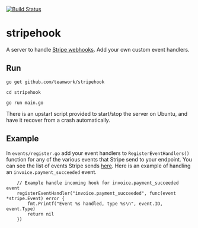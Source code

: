 [![Build Status](https://travis-ci.org/Teamwork/stripehook.svg?branch=master)](https://travis-ci.org/Teamwork/stripehook)

# stripehook

A server to handle [Stripe webhooks](https://stripe.com/docs/webhooks). Add your own custom event handlers. 

## Run
`go get github.com/teamwork/stripehook`

`cd stripehook`

`go run main.go`

There is an upstart script provided to start/stop the server on Ubuntu, and have it recover from a crash automatically.  

## Example

In `events/register.go` add your event handlers to `RegisterEventHandlers()` function for any of the various events that Stripe send to your endpoint. You can see the list of events Stripe sends [here](https://stripe.com/docs/api#event_types). Here is an example of handling an `invoice.payment_succeeded` event. 

```
    // Example handle incoming hook for invoice.payment_succeeded event
    registerEventHandler("invoice.payment_succeeded", func(event *stripe.Event) error {
        fmt.Printf("Event %s handled, type %s\n", event.ID, event.Type)
        return nil
    })
```